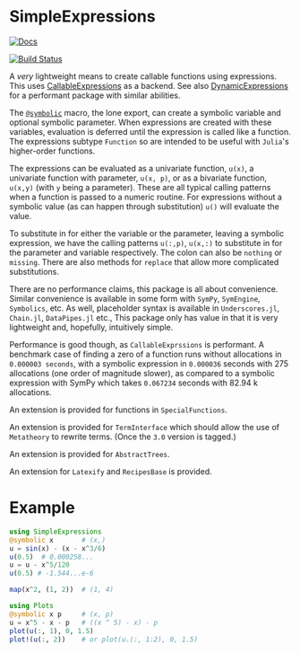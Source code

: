 # SimpleExpressions

[![Docs](https://img.shields.io/badge/docs-dev-blue.svg)](https://jverzani.github.io/SimpleExpressions.jl/dev)

[![Build Status](https://github.com/jverzani/SimpleExpressions.jl/actions/workflows/CI.yml/badge.svg?branch=main)](https://github.com/jverzani/SimpleExpressions.jl/actions/workflows/CI.yml?query=branch%3Amain)

A *very* lightweight means to create callable functions using expressions. This uses  [CallableExpressions](https://juliahub.com/ui/Packages/General/SimpleExpressions) as a backend. See also  [DynamicExpressions](https://juliahub.com/ui/Packages/General/DynamicExpressions) for a performant package with similar abilities.

The [`@symbolic`](@ref) macro, the lone export, can create a symbolic variable and optional symbolic parameter. When expressions are created with these variables, evaluation is deferred until the expression is called like a function. The expressions subtype `Function` so are intended to be useful with `Julia`'s higher-order functions.

The expressions can be evaluated as a univariate function, `u(x)`, a univariate function with parameter, `u(x, p)`, or as a bivariate function, `u(x,y)` (with `y` being a parameter). These are all typical calling patterns when a function is passed to a numeric routine.  For expressions without a symbolic value (as can happen through substitution) `u()` will evaluate the value.

To substitute in for either the variable or the parameter, leaving a symbolic expression, we have the calling patterns `u(:,p)`, `u(x,:)` to substitute in for the parameter and variable respectively. The colon can also be `nothing` or `missing`. There are also methods for `replace` that allow more complicated substitutions.

There are no performance claims, this package is all about convenience.  Similar convenience is available in some form with `SymPy`, `SymEngine`, `Symbolics`, etc. As well, placeholder syntax is available in `Underscores.jl`, `Chain.jl`, `DataPipes.jl` etc., This package only has value in that it is very lightweight and, hopefully, intuitively simple.

Performance is good though, as `CallableExprssions` is performant. A benchmark case of finding a zero of a function runs without allocations in `0.000003 seconds`, with a symbolic expression in  `0.000036` seconds with 275 allocations (one order of magnitude slower), as compared to a symbolic expression with SymPy which takes `0.067234` seconds with 82.94 k allocations.

An extension is provided for functions in `SpecialFunctions`.

An extension is provided for `TermInterface` which should allow the use of `Metatheory` to rewrite terms. (Once the `3.0` version is tagged.)

An extension is provided for `AbstractTrees`.

An extension for `Latexify` and `RecipesBase` is provided.




# Example

```julia
using SimpleExpressions
@symbolic x       # (x,)
u = sin(x) - (x - x^3/6)
u(0.5)  # 0.000258...
u = u - x^5/120
u(0.5) # -1.544...e-6
```

```julia
map(x^2, (1, 2))  # (1, 4)
```

```julia
using Plots
@symbolic x p     # (x, p)
u = x^5 - x - p   # ((x ^ 5) - x) - p
plot(u(:, 1), 0, 1.5)
plot!(u(:, 2))    # or plot(u.(:, 1:2), 0, 1.5)
```
